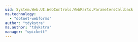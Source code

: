```yaml
---
uid: System.Web.UI.WebControls.WebParts.ParametersCallback
ms.technology: 
  - "dotnet-webforms"
author: "tdykstra"
ms.author: "tdykstra"
manager: "wpickett"
---
```

